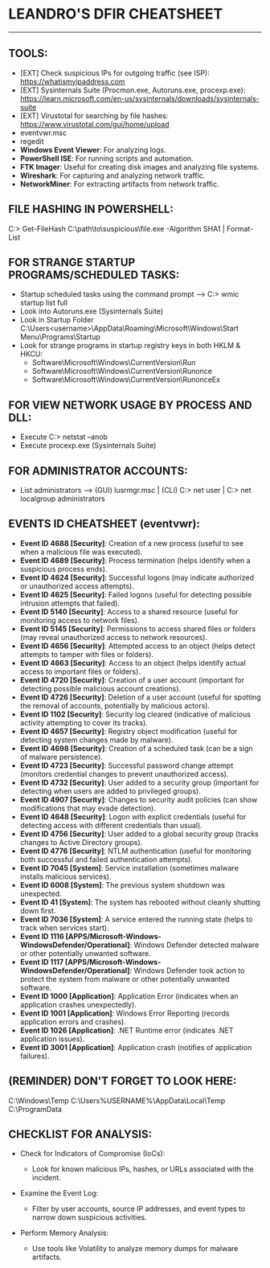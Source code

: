 
# LEANDRO'S DFIR CHEATSHEET
---------------------------

## TOOLS:
- [EXT] Check suspicious IPs for outgoing traffic (see ISP): https://whatismyipaddress.com
- [EXT] Sysinternals Suite (Procmon.exe, Autoruns.exe, procexp.exe): https://learn.microsoft.com/en-us/sysinternals/downloads/sysinternals-suite
- [EXT] Virustotal for searching by file hashes: https://www.virustotal.com/gui/home/upload
- eventvwr.msc
- regedit
- **Windows Event Viewer**: For analyzing logs.
- **PowerShell ISE**: For running scripts and automation.
- **FTK Imager**: Useful for creating disk images and analyzing file systems.
- **Wireshark**: For capturing and analyzing network traffic.
- **NetworkMiner**: For extracting artifacts from network traffic.

## FILE HASHING IN POWERSHELL:
C:\> Get-FileHash C:\path\to\suspicious\file.exe -Algorithm SHA1 | Format-List

## FOR STRANGE STARTUP PROGRAMS/SCHEDULED TASKS:
- Startup scheduled tasks using the command prompt --> C:\> wmic startup list full
- Look into Autoruns.exe (Sysinternals Suite)
- Look in Startup Folder C:\Users\<username>\AppData\Roaming\Microsoft\Windows\Start Menu\Programs\Startup
- Look for strange programs in startup registry keys in both HKLM & HKCU:
  - Software\Microsoft\Windows\CurrentVersion\Run
  - Software\Microsoft\Windows\CurrentVersion\Runonce
  - Software\Microsoft\Windows\CurrentVersion\RunonceEx

## FOR VIEW NETWORK USAGE BY PROCESS AND DLL:
- Execute C:\> netstat –anob
- Execute procexp.exe (Sysinternals Suite)

## FOR ADMINISTRATOR ACCOUNTS:
- List administrators --> (GUI) lusrmgr.msc | (CLI) C:\> net user | C:\> net localgroup administrators

## EVENTS ID CHEATSHEET (eventvwr):
- **Event ID 4688 [Security]**: Creation of a new process (useful to see when a malicious file was executed).
- **Event ID 4689 [Security]**: Process termination (helps identify when a suspicious process ends).
- **Event ID 4624 [Security]**: Successful logons (may indicate authorized or unauthorized access attempts).
- **Event ID 4625 [Security]**: Failed logons (useful for detecting possible intrusion attempts that failed).
- **Event ID 5140 [Security]**: Access to a shared resource (useful for monitoring access to network files).
- **Event ID 5145 [Security]**: Permissions to access shared files or folders (may reveal unauthorized access to network resources).
- **Event ID 4656 [Security]**: Attempted access to an object (helps detect attempts to tamper with files or folders).
- **Event ID 4663 [Security]**: Access to an object (helps identify actual access to important files or folders).
- **Event ID 4720 [Security]**: Creation of a user account (important for detecting possible malicious account creations).
- **Event ID 4726 [Security]**: Deletion of a user account (useful for spotting the removal of accounts, potentially by malicious actors).
- **Event ID 1102 [Security]**: Security log cleared (indicative of malicious activity attempting to cover its tracks).
- **Event ID 4657 [Security]**: Registry object modification (useful for detecting system changes made by malware).
- **Event ID 4698 [Security]**: Creation of a scheduled task (can be a sign of malware persistence).
- **Event ID 4723 [Security]**: Successful password change attempt (monitors credential changes to prevent unauthorized access).
- **Event ID 4732 [Security]**: User added to a security group (important for detecting when users are added to privileged groups).
- **Event ID 4907 [Security]**: Changes to security audit policies (can show modifications that may evade detection).
- **Event ID 4648 [Security]**: Logon with explicit credentials (useful for detecting access with different credentials than usual).
- **Event ID 4756 [Security]**: User added to a global security group (tracks changes to Active Directory groups).
- **Event ID 4776 [Security]**: NTLM authentication (useful for monitoring both successful and failed authentication attempts).
- **Event ID 7045 [System]**: Service installation (sometimes malware installs malicious services).
- **Event ID 6008 [System]**: The previous system shutdown was unexpected.
- **Event ID 41 [System]**: The system has rebooted without cleanly shutting down first.
- **Event ID 7036 [System]**: A service entered the running state (helps to track when services start).
- **Event ID 1116 [APPS/Microsoft-Windows-WindowsDefender/Operational]**: Windows Defender detected malware or other potentially unwanted software.
- **Event ID 1117 [APPS/Microsoft-Windows-WindowsDefender/Operational]**: Windows Defender took action to protect the system from malware or other potentially unwanted software.
- **Event ID 1000 [Application]**: Application Error (indicates when an application crashes unexpectedly).
- **Event ID 1001 [Application]**: Windows Error Reporting (records application errors and crashes).
- **Event ID 1026 [Application]**: .NET Runtime error (indicates .NET application issues).
- **Event ID 3001 [Application]**: Application crash (notifies of application failures).

## (REMINDER) DON'T FORGET TO LOOK HERE:
C:\Windows\Temp
C:\Users\%USERNAME%\AppData\Local\Temp
C:\ProgramData

## CHECKLIST FOR ANALYSIS:
- Check for Indicators of Compromise (IoCs): 
  - Look for known malicious IPs, hashes, or URLs associated with the incident.
  
- Examine the Event Log: 
  - Filter by user accounts, source IP addresses, and event types to narrow down suspicious activities.
  
- Perform Memory Analysis: 
  - Use tools like Volatility to analyze memory dumps for malware artifacts.
